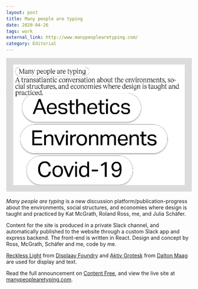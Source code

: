 ```yaml
---
layout: post
title: Many people are typing
date: 2020-04-26
tags: work
external_link: http://www.manypeoplearetyping.com/
category: Editorial
---
```


![/assets/projects/mpat.png](/assets/mpat.png)

*Many people are typing* is a new discussion platform/publication-progress about the environments, social structures, and economies where design is taught and practiced by Kat McGrath, Roland Ross, me, and Julia Schäfer.


Content for the site is produced in a private Slack channel, and automatically published to the website through a custom Slack app and express backend. The front-end is written in React. Design and concept by Ross, McGrath, Schäfer and me, code by me.

[Reckless Light](https://displaay.net/typeface/reckless/) from [Displaay Foundry](https://displaay.net/) and [Aktiv Grotesk](https://www.daltonmaag.com/library/aktiv-grotesk) from [Dalton Maag](https://www.daltonmaag.com/) are used for display and text.

Read the full announcement on [Content Free](http://content-free.net/news/many-people-are-typing), and view the live site at [manypeoplearetyping.com](http://www.manypeoplearetyping.com/).
